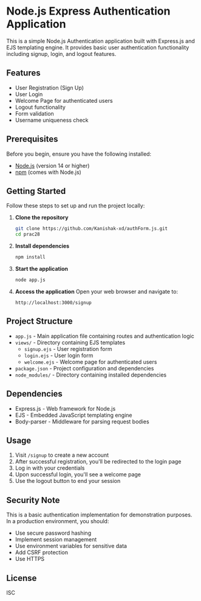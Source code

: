 # Node.js Express Authentication Application

This is a simple Node.js Authentication application built with Express.js and EJS templating engine. It provides basic user authentication functionality including signup, login, and logout features.

## Features

- User Registration (Sign Up)
- User Login
- Welcome Page for authenticated users
- Logout functionality
- Form validation
- Username uniqueness check

## Prerequisites

Before you begin, ensure you have the following installed:
- [Node.js](https://nodejs.org/) (version 14 or higher)
- [npm](https://www.npmjs.com/) (comes with Node.js)

## Getting Started

Follow these steps to set up and run the project locally:

1. **Clone the repository**
   ```bash
   git clone https://github.com/Kanishak-xd/authForm.js.git
   cd prac28
   ```

2. **Install dependencies**
   ```bash
   npm install
   ```

3. **Start the application**
   ```bash
   node app.js
   ```

4. **Access the application**
   Open your web browser and navigate to:
   ```
   http://localhost:3000/signup
   ```

## Project Structure

- `app.js` - Main application file containing routes and authentication logic
- `views/` - Directory containing EJS templates
  - `signup.ejs` - User registration form
  - `login.ejs` - User login form
  - `welcome.ejs` - Welcome page for authenticated users
- `package.json` - Project configuration and dependencies
- `node_modules/` - Directory containing installed dependencies

## Dependencies

- Express.js - Web framework for Node.js
- EJS - Embedded JavaScript templating engine
- Body-parser - Middleware for parsing request bodies

## Usage

1. Visit `/signup` to create a new account
2. After successful registration, you'll be redirected to the login page
3. Log in with your credentials
4. Upon successful login, you'll see a welcome page
5. Use the logout button to end your session

## Security Note

This is a basic authentication implementation for demonstration purposes. In a production environment, you should:
- Use secure password hashing
- Implement session management
- Use environment variables for sensitive data
- Add CSRF protection
- Use HTTPS

## License

ISC 